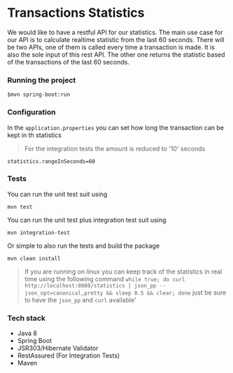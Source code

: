 # Transactions Statistics 

We would like to have a restful API for our statistics. The main use case for our API is to
calculate realtime statistic from the last 60 seconds. There will be two APIs, one of them is
called every time a transaction is made. It is also the sole input of this rest API. The other one
returns the statistic based of the transactions of the last 60 seconds.


### Running the project

```
$mvn spring-boot:run 
```

### Configuration

In the `application.properties` you can set how long the transaction 
can be kept in th statistics

> For the integration tests the amount is reduced to '10' seconds

```properties
statistics.rangeInSeconds=60
```

### Tests

You can run the unit test suit using
```
mvn test
```
You can run the unit test plus integration test suit using
```
mvn integration-test
```
Or simple to also run the tests and build the package
```
mvn clean install 
```

> If you are running on linux you can keep track of the statistics in real time using the following
command `while true; do curl http://localhost:8080/statistics | json_pp --json_opt=canonical,pretty && sleep 0.5 && clear; done`
just be sure to have the `json_pp` and `curl` available' 


### Tech stack
 
- Java 8
- Spring Boot
- JSR303/Hibernate Validator
- RestAssured (For Integration Tests) 
- Maven